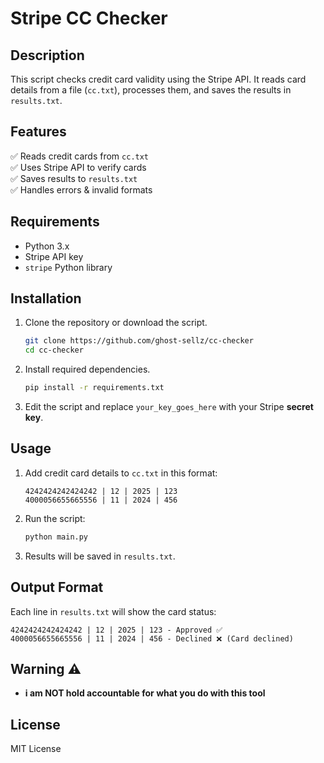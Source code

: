 # Stripe CC Checker

## Description
This script checks credit card validity using the Stripe API. It reads card details from a file (`cc.txt`), processes them, and saves the results in `results.txt`.

## Features
✅ Reads credit cards from `cc.txt`  
✅ Uses Stripe API to verify cards  
✅ Saves results to `results.txt`  
✅ Handles errors & invalid formats  

## Requirements
- Python 3.x
- Stripe API key
- `stripe` Python library

## Installation
1. Clone the repository or download the script.
   ```bash
   git clone https://github.com/ghost-sellz/cc-checker
   cd cc-checker
   ```

2. Install required dependencies.
   ```bash
   pip install -r requirements.txt
   ```

3. Edit the script and replace `your_key_goes_here` with your Stripe **secret key**.

## Usage
1. Add credit card details to `cc.txt` in this format:
   ```
   4242424242424242 | 12 | 2025 | 123
   4000056655665556 | 11 | 2024 | 456
   ```
2. Run the script:
   ```bash
   python main.py
   ```
3. Results will be saved in `results.txt`.

## Output Format
Each line in `results.txt` will show the card status:
```
4242424242424242 | 12 | 2025 | 123 - Approved ✅
4000056655665556 | 11 | 2024 | 456 - Declined ❌ (Card declined)
```

## Warning ⚠️
- **i am NOT hold accountable for what you do with this tool**

## License
MIT License


